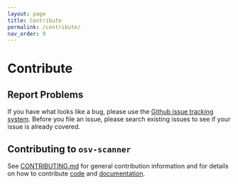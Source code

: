 ```yaml
---
layout: page
title: Contribute
permalink: /contribute/
nav_order: 9
---
```

# Contribute

## Report Problems
If you have what looks like a bug, please use the [Github issue tracking system](https://github.com/google/osv-scanner/issues). Before you file an issue, please search existing issues to see if your issue is already covered.

## Contributing to `osv-scanner`

See [CONTRIBUTING.md](https://github.com/google/osv-scanner/blob/main/CONTRIBUTING.md) for general contribution information and for details on how to contribute [code](https://github.com/google/osv-scanner/blob/main/CONTRIBUTING.md/#contributing-code) and [documentation](https://github.com/google/osv-scanner/blob/main/CONTRIBUTING.md/#contributing-documentation).